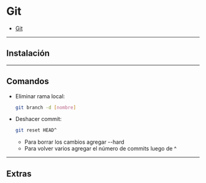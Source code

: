 # Git

- [Git](#git)

---

## Instalación

---

## Comandos

- Eliminar rama local:

  ```sh
  git branch -d [nombre]
  ```

- Deshacer commit:

  ```sh
  git reset HEAD^
  ```

  - Para borrar los cambios agregar --hard
  - Para volver varios agregar el número de commits luego de ^

---

## Extras
